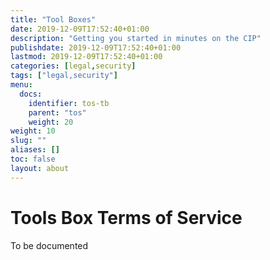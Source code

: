 ```yaml
---
title: "Tool Boxes"
date: 2019-12-09T17:52:40+01:00
description: "Getting you started in minutes on the CIP"
publishdate: 2019-12-09T17:52:40+01:00
lastmod: 2019-12-09T17:52:40+01:00
categories: [legal,security]
tags: ["legal,security"]
menu:
  docs:
    identifier: tos-tb
    parent: "tos"
    weight: 20
weight: 10
slug: ""
aliases: []
toc: false
layout: about
---
```


# Tools Box Terms of Service

To be documented